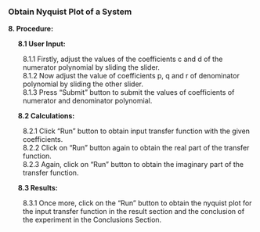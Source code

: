 ### Obtain Nyquist Plot of a System
<p style="margin-left:0px;"><strong>8. Procedure: </strong></p>
<p style="margin-left:20px;"><strong>8.1 User Input:</strong></p>
        <p style="margin-left:30px;">8.1.1 Firstly, adjust the values of the coefficients c and d of the numerator polynomial by 
                         sliding the slider.<br>
          8.1.2 Now adjust the value of coefficients p, q and r of denominator polynomial by sliding
                         the other slider.<br>
          8.1.3 Press “Submit” button to submit the values of coefficients of numerator and 
                        denominator polynomial.</p>

<p style="margin-left:20px;"><strong>8.2 Calculations:</strong></p>
        <p style="margin-left:30px;">8.2.1 Click “Run” button to obtain input transfer function with the given coefficients.<br>
          8.2.2 Click on “Run” button again to obtain the real part of the transfer function.<br>
          8.2.3 Again, click on “Run” button to obtain the imaginary part of the transfer function.</p>

<p style="margin-left:20px;"><strong>8.3 Results:</strong></p>
          <p style="margin-left:30px;">8.3.1  Once more, click on the “Run” button to obtain the nyquist plot for the input transfer function in the result section and the conclusion of the experiment in the Conclusions Section.</p>


